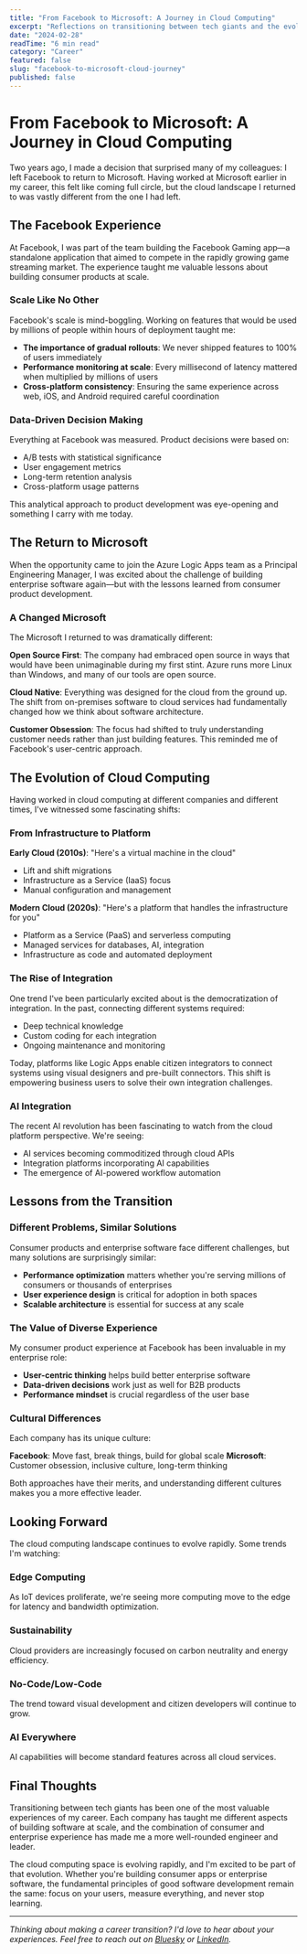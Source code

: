 ```yaml
---
title: "From Facebook to Microsoft: A Journey in Cloud Computing"
excerpt: "Reflections on transitioning between tech giants and the evolution of cloud technologies."
date: "2024-02-28"
readTime: "6 min read"
category: "Career"
featured: false
slug: "facebook-to-microsoft-cloud-journey"
published: false
---
```


# From Facebook to Microsoft: A Journey in Cloud Computing

Two years ago, I made a decision that surprised many of my colleagues: I left Facebook to return to Microsoft. Having worked at Microsoft earlier in my career, this felt like coming full circle, but the cloud landscape I returned to was vastly different from the one I had left.

## The Facebook Experience

At Facebook, I was part of the team building the Facebook Gaming app—a standalone application that aimed to compete in the rapidly growing game streaming market. The experience taught me valuable lessons about building consumer products at scale.

### Scale Like No Other

Facebook's scale is mind-boggling. Working on features that would be used by millions of people within hours of deployment taught me:

- **The importance of gradual rollouts**: We never shipped features to 100% of users immediately
- **Performance monitoring at scale**: Every millisecond of latency mattered when multiplied by millions of users
- **Cross-platform consistency**: Ensuring the same experience across web, iOS, and Android required careful coordination

### Data-Driven Decision Making

Everything at Facebook was measured. Product decisions were based on:

- A/B tests with statistical significance
- User engagement metrics
- Long-term retention analysis
- Cross-platform usage patterns

This analytical approach to product development was eye-opening and something I carry with me today.

## The Return to Microsoft

When the opportunity came to join the Azure Logic Apps team as a Principal Engineering Manager, I was excited about the challenge of building enterprise software again—but with the lessons learned from consumer product development.

### A Changed Microsoft

The Microsoft I returned to was dramatically different:

**Open Source First**: The company had embraced open source in ways that would have been unimaginable during my first stint. Azure runs more Linux than Windows, and many of our tools are open source.

**Cloud Native**: Everything was designed for the cloud from the ground up. The shift from on-premises software to cloud services had fundamentally changed how we think about software architecture.

**Customer Obsession**: The focus had shifted to truly understanding customer needs rather than just building features. This reminded me of Facebook's user-centric approach.

## The Evolution of Cloud Computing

Having worked in cloud computing at different companies and different times, I've witnessed some fascinating shifts:

### From Infrastructure to Platform

**Early Cloud (2010s)**: "Here's a virtual machine in the cloud"
- Lift and shift migrations
- Infrastructure as a Service (IaaS) focus
- Manual configuration and management

**Modern Cloud (2020s)**: "Here's a platform that handles the infrastructure for you"
- Platform as a Service (PaaS) and serverless computing
- Managed services for databases, AI, integration
- Infrastructure as code and automated deployment

### The Rise of Integration

One trend I've been particularly excited about is the democratization of integration. In the past, connecting different systems required:

- Deep technical knowledge
- Custom coding for each integration
- Ongoing maintenance and monitoring

Today, platforms like Logic Apps enable citizen integrators to connect systems using visual designers and pre-built connectors. This shift is empowering business users to solve their own integration challenges.

### AI Integration

The recent AI revolution has been fascinating to watch from the cloud platform perspective. We're seeing:

- AI services becoming commoditized through cloud APIs
- Integration platforms incorporating AI capabilities
- The emergence of AI-powered workflow automation

## Lessons from the Transition

### Different Problems, Similar Solutions

Consumer products and enterprise software face different challenges, but many solutions are surprisingly similar:

- **Performance optimization** matters whether you're serving millions of consumers or thousands of enterprises
- **User experience design** is critical for adoption in both spaces
- **Scalable architecture** is essential for success at any scale

### The Value of Diverse Experience

My consumer product experience at Facebook has been invaluable in my enterprise role:

- **User-centric thinking** helps build better enterprise software
- **Data-driven decisions** work just as well for B2B products
- **Performance mindset** is crucial regardless of the user base

### Cultural Differences

Each company has its unique culture:

**Facebook**: Move fast, break things, build for global scale
**Microsoft**: Customer obsession, inclusive culture, long-term thinking

Both approaches have their merits, and understanding different cultures makes you a more effective leader.

## Looking Forward

The cloud computing landscape continues to evolve rapidly. Some trends I'm watching:

### Edge Computing
As IoT devices proliferate, we're seeing more computing move to the edge for latency and bandwidth optimization.

### Sustainability
Cloud providers are increasingly focused on carbon neutrality and energy efficiency.

### No-Code/Low-Code
The trend toward visual development and citizen developers will continue to grow.

### AI Everywhere
AI capabilities will become standard features across all cloud services.

## Final Thoughts

Transitioning between tech giants has been one of the most valuable experiences of my career. Each company has taught me different aspects of building software at scale, and the combination of consumer and enterprise experience has made me a more well-rounded engineer and leader.

The cloud computing space is evolving rapidly, and I'm excited to be part of that evolution. Whether you're building consumer apps or enterprise software, the fundamental principles of good software development remain the same: focus on your users, measure everything, and never stop learning.

---

*Thinking about making a career transition? I'd love to hear about your experiences. Feel free to reach out on [Bluesky](https://bsky.app/profile/travis.dev) or [LinkedIn](https://linkedin.com/in/travisvu89).*
